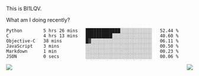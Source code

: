 This is BI1LQV.

What am I doing recently?

<!--START_SECTION:waka-->

```text
Python        5 hrs 26 mins   █████████████░░░░░░░░░░░░   52.44 %
C             4 hrs 13 mins   ██████████░░░░░░░░░░░░░░░   40.60 %
Objective-C   38 mins         █▓░░░░░░░░░░░░░░░░░░░░░░░   06.11 %
JavaScript    3 mins          ░░░░░░░░░░░░░░░░░░░░░░░░░   00.50 %
Markdown      1 min           ░░░░░░░░░░░░░░░░░░░░░░░░░   00.23 %
JSON          0 secs          ░░░░░░░░░░░░░░░░░░░░░░░░░   00.06 %
```

<!--END_SECTION:waka-->
<img align="right" src="https://github-readme-stats.vercel.app/api?username=bi1lqv&show_icons=true&count_private=true">

<img src="https://metrics.lecoq.io/bi1lqv?template=classic&base.activity=0&base.community=0&base.repositories=0&base.metadata=0&isocalendar=1&base=header%2C%20activity%2C%20community%2C%20repositories%2C%20metadata&base.indepth=false&base.hireable=false&isocalendar=false&isocalendar.duration=full-year&config.timezone=Asia%2FShanghai">
